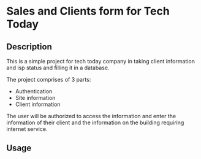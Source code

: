 # Sales and Clients form for Tech Today

## Description

This is a simple project for tech today company in taking client information and isp status and filling it in a database.

The project comprises of 3 parts:

- Authentication
- Site information
- Client information

The user will be authorized to access the information and enter the information of their client and the information on the building requiring internet service.

## Usage

